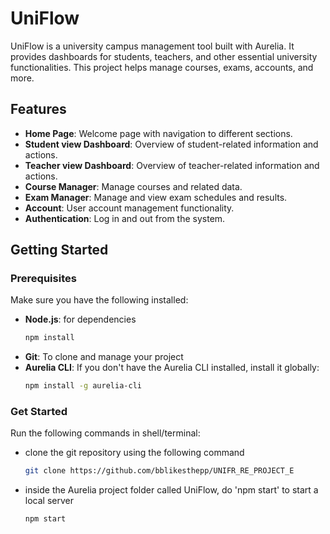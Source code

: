 # UniFlow

UniFlow is a university campus management tool built with Aurelia. It provides dashboards for students, teachers, and other essential university functionalities. This project helps manage courses, exams, accounts, and more.

## Features

- **Home Page**: Welcome page with navigation to different sections.
- **Student view Dashboard**: Overview of student-related information and actions.
- **Teacher view Dashboard**: Overview of teacher-related information and actions.
- **Course Manager**: Manage courses and related data.
- **Exam Manager**: Manage and view exam schedules and results.
- **Account**: User account management functionality.
- **Authentication**: Log in and out from the system.


## Getting Started

### Prerequisites

Make sure you have the following installed:

- **Node.js**: for dependencies
    ```bash
    npm install

- **Git**: To clone and manage your project
- **Aurelia CLI**: If you don't have the Aurelia CLI installed, install it globally:
  ```bash
  npm install -g aurelia-cli

### Get Started
Run the following commands in shell/terminal:

- clone the git repository using the following command
  ```bash
  git clone https://github.com/bblikesthepp/UNIFR_RE_PROJECT_E
- inside the Aurelia project folder called UniFlow, do 'npm start' to start a local server
   ```bash
   npm start

